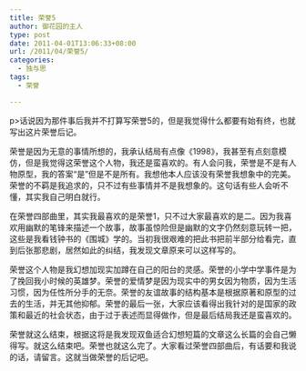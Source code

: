 ```yaml
---
title: 荣誉5
author: 御花园的主人
type: post
date: 2011-04-01T13:06:33+08:00
url: /2011/04/荣誉5/
categories:
  - 独与思
tags:
  - 荣誉

---
```

p>话说因为那件事后我并不打算写荣誉5的，但是我觉得什么都要有始有终，也就写出这片荣誉后记。

荣誉是因为无意的事情所想的，我承认结局有点像《1998》，我甚至有点刻意模仿，但是我觉得这荣誉这个人物，我还是蛮喜欢的。有人会问我，荣誉是不是有人物原型，我的答案“是”但是不是所有。我想他本人应该没有荣誉我想象中的完美。荣誉的不羁是我追求的，只不过有些事情并不是我想象的。这句话有些人会听不懂，其实我自己明白就行。

在荣誉四部曲里，其实我最喜欢的是荣誉1，只不过大家最喜欢的是二。因为我喜欢用幽默的笔锋来描述一个故事，故事虽惊险但是幽默的文字仍然刻意玩转一把，这些是我看钱钟书的《围城》学的。当初我很艰难的把此书把前半部分给看完，直到后张那悲剧，居然如此的纠结，我发现文章原来可以这样写的。

荣誉这个人物是我幻想加现实加蹲在自己的阳台的灵感。荣誉的小学中学事件是为了挽回我小时候的英雄梦。荣誉的爱情梦是因为现实中的男女因为物质，因为生活习惯，因为任性所分手的无奈。荣誉的友谊故事的结构基本是根据原著和原型的过去的生活，并无其他抑郁。荣誉的最后一张，大家应该看得出我针对的是国家的政策和最近的社会状态，由于过于表述而显得做作，但是最后结局我还是蛮喜欢的。

荣誉就这么结束，根据这将是我发现双鱼适合幻想短篇的文章这么长篇的会自己懒得写。就这么结束吧。荣誉也就这么完了。大家看过荣誉四部曲后，有话要和我说的话，请留言。这就当做荣誉的后记吧。